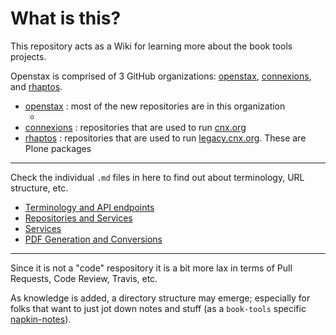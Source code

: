 # What is this?

This repository acts as a Wiki for learning more about the book tools projects.

Openstax is comprised of 3 GitHub organizations:
[openstax](https://github.com/openstax), [connexions](https://github.com/connexions), and [rhaptos](https://github.com/rhaptos).

- [openstax](https://github.com/openstax) : most of the new repositories are in this organization
  - []()
- [connexions](https://github.com/connexions) : repositories that are used to run [cnx.org](#cnxorg)
- [rhaptos](https://github.com/rhaptos) : repositories that are used to run [legacy.cnx.org](#legacycnxorg). These are Plone packages

---

Check the individual `.md` files in here to find out about terminology, URL structure, etc.

- [Terminology and API endpoints](./terms.md)
- [Repositories and Services](./repositories.md)
- [Services](./services.md)
- [PDF Generation and Conversions](./conversions.md)

---

Since it is not a "code" respository it is a bit more lax in terms of Pull Requests, Code Review, Travis, etc.

As knowledge is added, a directory structure may emerge; especially for folks that want to just jot down notes and stuff (as a `book-tools` specific [napkin-notes](https://github.com/openstax/napkin-notes)).
